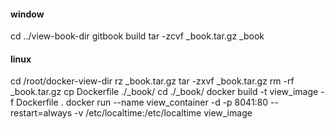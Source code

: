 #### window
cd ../view-book-dir
gitbook build
tar -zcvf _book.tar.gz _book

#### linux 
cd /root/docker-view-dir
rz _book.tar.gz
tar -zxvf _book.tar.gz
rm -rf _book.tar.gz
cp Dockerfile ./_book/
cd ./_book/
docker build -t view_image -f Dockerfile .
docker run --name view_container -d -p 8041:80 --restart=always -v /etc/localtime:/etc/localtime view_image